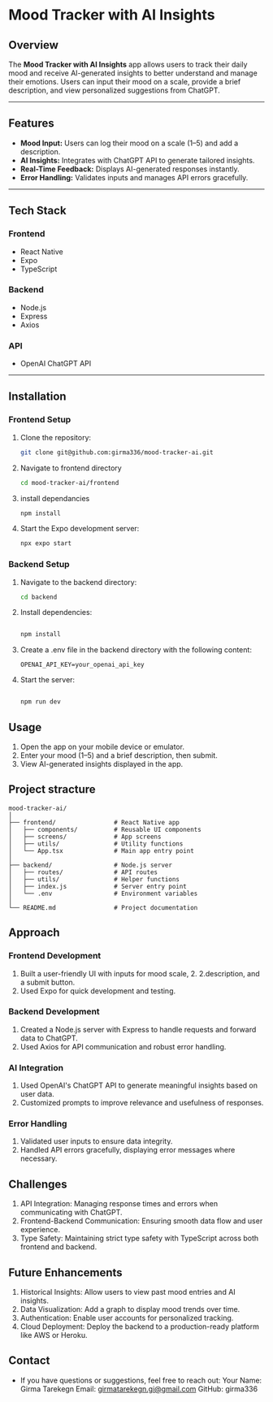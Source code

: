 # Mood Tracker with AI Insights

## Overview

The **Mood Tracker with AI Insights** app allows users to track their daily mood and receive AI-generated insights to better understand and manage their emotions. Users can input their mood on a scale, provide a brief description, and view personalized suggestions from ChatGPT.

---

## Features

- **Mood Input:** Users can log their mood on a scale (1–5) and add a description.
- **AI Insights:** Integrates with ChatGPT API to generate tailored insights.
- **Real-Time Feedback:** Displays AI-generated responses instantly.
- **Error Handling:** Validates inputs and manages API errors gracefully.

---

## Tech Stack

### Frontend

- React Native
- Expo
- TypeScript

### Backend

- Node.js
- Express
- Axios

### API

- OpenAI ChatGPT API

---

## Installation

### Frontend Setup

1. Clone the repository:
   ```bash
   git clone git@github.com:girma336/mood-tracker-ai.git
   ```
2. Navigate to frontend directory
   ```bash
   cd mood-tracker-ai/frontend
   ```
3. install dependancies
   ```bash
   npm install
   ```
4. Start the Expo development server:
   ```bash
   npx expo start
   ```

### Backend Setup

1. Navigate to the backend directory:
   ```bash
   cd backend
   ```
2. Install dependencies:

   ```bash

   npm install
   ```

3. Create a .env file in the backend directory with the following content:

   ```env
   OPENAI_API_KEY=your_openai_api_key
   ```

4. Start the server:

   ```bash

   npm run dev
   ```

## Usage

1. Open the app on your mobile device or emulator.
2. Enter your mood (1–5) and a brief description, then submit.
3. View AI-generated insights displayed in the app.

## Project stracture

```
mood-tracker-ai/
│
├── frontend/                # React Native app
│   ├── components/          # Reusable UI components
│   ├── screens/             # App screens
│   ├── utils/               # Utility functions
│   └── App.tsx              # Main app entry point
│
├── backend/                 # Node.js server
│   ├── routes/              # API routes
│   ├── utils/               # Helper functions
│   ├── index.js             # Server entry point
│   └── .env                 # Environment variables
│
└── README.md                # Project documentation

```

## Approach

### Frontend Development

1. Built a user-friendly UI with inputs for mood scale, 2. 2.description, and a submit button.
2. Used Expo for quick development and testing.

### Backend Development

1. Created a Node.js server with Express to handle requests and forward data to ChatGPT.
2. Used Axios for API communication and robust error handling.

### AI Integration

1. Used OpenAI's ChatGPT API to generate meaningful insights based on user data.
2. Customized prompts to improve relevance and usefulness of responses.

### Error Handling

1. Validated user inputs to ensure data integrity.
2. Handled API errors gracefully, displaying error messages where necessary.

## Challenges

1. API Integration: Managing response times and errors when communicating with ChatGPT.
2. Frontend-Backend Communication: Ensuring smooth data flow and user experience.
3. Type Safety: Maintaining strict type safety with TypeScript across both frontend and backend.

## Future Enhancements

1. Historical Insights: Allow users to view past mood entries and AI insights.
2. Data Visualization: Add a graph to display mood trends over time.
3. Authentication: Enable user accounts for personalized tracking.
4. Cloud Deployment: Deploy the backend to a production-ready platform like AWS or Heroku.

## Contact

- If you have questions or suggestions, feel free to reach out:
  Your Name: Girma Tarekegn
  Email: girmatarekegn.gi@gmail.com
  GitHub: girma336
